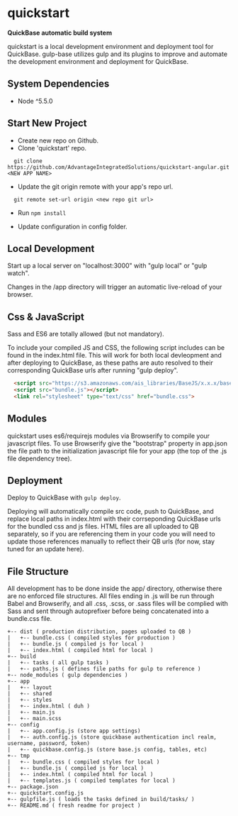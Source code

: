 # quickstart
**QuickBase automatic build system**

quickstart is a local development environment and deployment tool for QuickBase. gulp-base utilizes gulp and its plugins to improve and automate the development environment and deployment for QuickBase.

## System Dependencies
* Node ^5.5.0

## Start New Project
* Create new repo on Github.
* Clone 'quickstart' repo.
```shell
  git clone https://github.com/AdvantageIntegratedSolutions/quickstart-angular.git <NEW APP NAME>
```

* Update the git origin remote with your app's repo url.
```shell
  git remote set-url origin <new repo git url>
```
* Run `npm install`

* Update configuration in config folder.

## Local Development
Start up a local server on "localhost:3000" with "gulp local" or "gulp watch".

Changes in the /app directory will trigger an automatic live-reload of your browser.

## Css & JavaScript
Sass and ES6 are totally allowed (but not mandatory).

To include your compiled JS and CSS, the following script includes can be found in the index.html file. This will work for both local devleopment and after deploying to QuickBase, as these paths are auto resolved to their corresponding QuickBase urls after running "gulp deploy".
```html
  <script src="https://s3.amazonaws.com/ais_libraries/BaseJS/x.x.x/base.min.js"></script>
  <script src="bundle.js"></script>
  <link rel="stylesheet" type="text/css" href="bundle.css">
```

## Modules
quickstart uses es6/requirejs modules via Browserify to compile your javascript files. To use Browserify give the "bootstrap" property in app.json the file path to the initialization javascript file for your app (the top of the .js file dependency tree).

## Deployment
Deploy to QuickBase with `gulp deploy`.

Deploying will automatically compile src code, push to QuickBase, and replace local paths in index.html with their corrseponding QuickBase urls for the bundled css and js files. HTML files are all uploaded to QB separately, so if you are referencing them in your code you will need to update those references manually to reflect their QB urls (for now, stay tuned for an update here).

## File Structure
All development has to be done inside the app/ directory, otherwise there are no enforced file structures. All files ending in .js will be run through Babel and Browserify, and all .css, .scss, or .sass files will be complied with Sass and sent through autoprefixer before being concatenated into a bundle.css file.

```
+-- dist ( production distribution, pages uploaded to QB )
|   +-- bundle.css ( compiled styles for production )
|   +-- bundle.js ( compiled js for local )
|   +-- index.html ( compiled html for local )
+-- build
|   +-- tasks ( all gulp tasks )
|   +-- paths.js ( defines file paths for gulp to reference )
+-- node_modules ( gulp dependencies )
+-- app
|   +-- layout
|   +-- shared
|   +-- styles
|   +-- index.html ( duh )
|   +-- main.js
|   +-- main.scss
+-- config
|   +-- app.config.js (store app settings)
|   +-- auth.config.js (store quickbase authentication incl realm, username, password, token)
|   +-- quickbase.config.js (store base.js config, tables, etc)
+-- tmp
|   +-- bundle.css ( compiled styles for local )
|   +-- bundle.js ( compiled js for local )
|   +-- index.html ( compiled html for local )
|   +-- templates.js ( compiled templates for local )
+-- package.json
+-- quickstart.config.js
+-- gulpfile.js ( loads the tasks defined in build/tasks/ )
+-- README.md ( fresh readme for project )
```